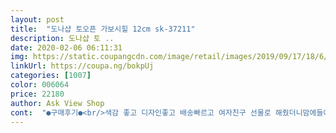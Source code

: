 ```yaml
---
layout: post 
title:  "도나샵 토오픈 가보시힐 12cm sk-37211" 
description: 도나샵 토 ..
date: 2020-02-06 06:11:31 
img: https://static.coupangcdn.com/image/retail/images/2019/09/17/18/6/ee8d6ec5-2d24-42a9-93fa-9f0502fd065e.jpg 
linkUrl: https://coupa.ng/bokpUj 
categories: [1007] 
color: 006064 
price: 22180 
author: Ask View Shop 
cont:  "●구매후기●<br/>색감 좋고 디자인좋고 배송빠르고 여자친구 선물로 해줬더니맘에들어하네요 많이파세요<br/>에나멜부분이 빛남 발볼 넓은 언니가 신었는데 괜찮다고 하네요<br/>예쁘고 굽이 생각보다 얇구<br/>완전 이쁘네요 발도 엄청편하고~ 믿음가요 다른것도 구매할마음이 생기네요~<br/>" 
---
```

